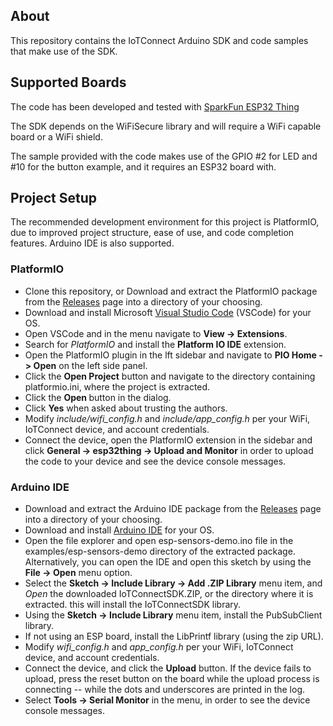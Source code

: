 ## About

This repository contains the IoTConnect Arduino SDK and code samples that make use of the SDK.

## Supported Boards

The code has been developed and tested with [SparkFun ESP32 Thing](https://www.sparkfun.com/products/13907)

The SDK depends on the WiFiSecure library and will require a WiFi capable board or a WiFi shield.

The sample provided with the code makes use of the GPIO #2 for LED and #10 for the button example, 
and it requires an ESP32 board with.

## Project Setup

The recommended development environment for this project is PlatformIO, due to improved project structure, 
ease of use, and code completion features. Arduino IDE is also supported.

### PlatformIO

* Clone this repository, or Download and extract the PlatformIO package from the [Releases](https://github.com/avnet-iotconnect/iotc-arduino-sdk/packages)
page into a directory of your choosing.
* Download and install Microsoft [Visual Studio Code](https://code.visualstudio.com/download) (VSCode) for your OS.
* Open VSCode and in the menu navigate to **View -> Extensions**. 
* Search for *PlatformIO* and install the **Platform IO IDE** extension.
* Open the PlatformIO plugin in the lft sidebar and navigate to **PIO Home -> Open** on the left side panel.
* Click the **Open Project** button and navigate to the directory containing platformio.ini, where the project is extracted. 
* Click the **Open <project name>** button in the dialog.
* Click **Yes** when asked about trusting the authors.
* Modify *include/wifi_config.h* and *include/app_config.h* per your WiFi, IoTConnect device, and account credentials.
* Connect the device, open the PlatformIO extension in the sidebar and click **General -> esp32thing -> Upload and Monitor** 
in order to upload the code to your device and see the device console messages.
  
### Arduino IDE

* Download and extract the Arduino IDE package from the [Releases](https://github.com/avnet-iotconnect/iotc-arduino-sdk/packages)
page into a directory of your choosing.
* Download and install [Arduino IDE](https://www.arduino.cc/en/software) for your OS.
* Open the file explorer and open esp-sensors-demo.ino file in the examples/esp-sensors-demo directory of the extracted package.
Alternatively, you can open the IDE and open this sketch by using the **File -> Open** menu option.
* Select the **Sketch -> Include Library -> Add .ZIP Library** menu item,
and *Open* the downloaded IoTConnectSDK.ZIP, or the directory where it is extracted. this will install the IoTConnectSDK library. 
* Using the **Sketch -> Include Library** menu item, install the PubSubClient library.
* If not using an ESP board, install the LibPrintf library (using the zip URL).
* Modify *wifi_config.h* and *app_config.h* per your WiFi, IoTConnect device, and account credentials.
* Connect the device, and click the **Upload** button. If the device fails to upload, 
press the reset button on the board while the upload process is connecting -- while the dots and underscores are printed in the log.  
* Select **Tools -> Serial Monitor** in the menu, in order to see the device console messages.
